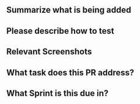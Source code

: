 <!---
Pull request template for EvoRogueLike. Feel free to remove comments as you fill out information.
--->
## Summarize what is being added
<!--- Can use bullet lists here to cover new additions, but give a bit more detail than what is given in commit messages --->

## Please describe how to test
<!---Give the important steps needed for testing your main changes--->

## Relevant Screenshots
<!---Paste in some screenshots to help reduce need of excess testing. If screenshots are not relevant here, then remove this section--->

## What task does this PR address?
<!---Just need to indicate what issue this PR has work done for--->

## What Sprint is this due in?
<!---Only need to indicate here what sprint the PR is for--->
